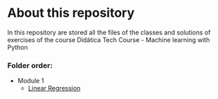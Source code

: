# About this repository
In this repository are stored all the files of the classes and solutions of exercises of the course Didática Tech Course - Machine learning with Python

### Folder order:

- Module 1
  - [Linear Regression](/module%201%20-%20linear%20regression/)
